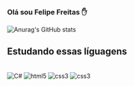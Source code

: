 

### Olá sou Felipe Freitas ✋
![Anurag's GitHub stats](https://github-readme-stats.vercel.app/api?username=felipesansi&show_icons=true&theme=transparent)

## Estudando essas líguagens
 <div style = "display:inline_block"><br/>
 <img align ="center"alt ="C#" src ="https://img.shields.io/badge/C%23-239120?style=for-the-badge&logo=c-sharp&logoColor=white"/> 
<IMG align = "center" alt="html5" src ="https://img.shields.io/badge/HTML5-E34F26?style=for-the-badge&logo=html5&logoColor=white">
<IMG align = "center" alt="css3" src ="https://img.shields.io/badge/CSS3-1572B6?style=for-the-badge&logo=css3&logoColor=white"/>
<IMG align = "center" alt="css3" src ="https://img.shields.io/badge/JavaScript-323330?style=for-the-badge&logo=javascript&logoColor=F7DF1E"/>

</DIV>
